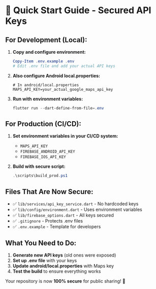 # 🚀 Quick Start Guide - Secured API Keys

## For Development (Local):

1. **Copy and configure environment:**
   ```powershell
   Copy-Item .env.example .env
   # Edit .env file and add your actual API keys
   ```

2. **Also configure Android local.properties:**
   ```properties
   # In android/local.properties
   MAPS_API_KEY=your_actual_google_maps_api_key
   ```

3. **Run with environment variables:**
   ```powershell
   flutter run --dart-define-from-file=.env
   ```

## For Production (CI/CD):

1. **Set environment variables in your CI/CD system:**
   - `MAPS_API_KEY`
   - `FIREBASE_ANDROID_API_KEY`
   - `FIREBASE_IOS_API_KEY`

2. **Build with secure script:**
   ```powershell
   .\scripts\build_prod.ps1
   ```

## Files That Are Now Secure:

- ✅ `lib/services/api_key_service.dart` - No hardcoded keys
- ✅ `lib/config/environment.dart` - Uses environment variables
- ✅ `lib/firebase_options.dart` - All keys secured
- ✅ `.gitignore` - Protects .env files
- ✅ `.env.example` - Template for developers

## What You Need to Do:

1. **Generate new API keys** (old ones were exposed)
2. **Set up .env file** with your keys
3. **Update android/local.properties** with Maps key
4. **Test the build** to ensure everything works

Your repository is now **100% secure** for public sharing! 🔐
